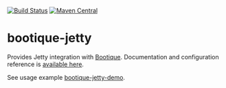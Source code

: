 <!--
   Licensed to ObjectStyle LLC under one
   or more contributor license agreements.  See the NOTICE file
   distributed with this work for additional information
   regarding copyright ownership.  The ObjectStyle LLC licenses
   this file to you under the Apache License, Version 2.0 (the
   “License”); you may not use this file except in compliance
   with the License.  You may obtain a copy of the License at

     http://www.apache.org/licenses/LICENSE-2.0

   Unless required by applicable law or agreed to in writing,
   software distributed under the License is distributed on an
   “AS IS” BASIS, WITHOUT WARRANTIES OR CONDITIONS OF ANY
   KIND, either express or implied.  See the License for the
   specific language governing permissions and limitations
   under the License.
  -->

[![Build Status](https://travis-ci.org/bootique/bootique-jetty.svg)](https://travis-ci.org/bootique/bootique-jetty)
[![Maven Central](https://img.shields.io/maven-central/v/io.bootique.jetty/bootique-jetty.svg?colorB=brightgreen)](https://search.maven.org/artifact/io.bootique.jetty/bootique-jetty/)


# bootique-jetty
Provides Jetty integration with [Bootique](https://github.com/bootique/bootique). Documentation and configuration reference 
is [available here](http://bootique.io/docs/0/bootique-jetty-docs/).

See usage example [bootique-jetty-demo](https://github.com/bootique-examples/bootique-jetty-demo).
